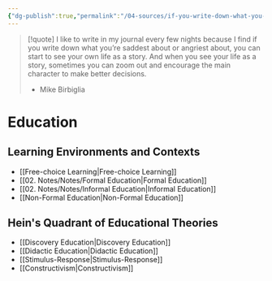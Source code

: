 ```yaml
---
{"dg-publish":true,"permalink":"/04-sources/if-you-write-down-what-you-re-saddest-about-or-angriest-about-you-can-start-to-see-your-own-life-as-a-story-and-when-you-see-your-life-as-a-story-sometimes-you-can-zoom-out-and-encourage-the-main-character-to-make-better-decisions/","tags":["Source/Quote"],"created":"2024-01-14T20:49:55.000-04:00","updated":"2024-07-03T14:54:03.186-03:00"}
---
```


>[!quote] I like to write in my journal every few nights because I find if you write down what you’re saddest about or angriest about, you can start to see your own life as a story. And when you see your life as a story, sometimes you can zoom out and encourage the main character to make better decisions.
>- Mike Birbiglia

# Education
## Learning Environments and Contexts
- [[Free-choice Learning\|Free-choice Learning]]
- [[02. Notes/Notes/Formal Education\|Formal Education]]
- [[02. Notes/Notes/Informal Education\|Informal Education]]
- [[Non-Formal Education\|Non-Formal Education]]

## Hein's Quadrant of Educational Theories
- [[Discovery Education\|Discovery Education]]
- [[Didactic Education\|Didactic Education]]
- [[Stimulus-Response\|Stimulus-Response]]
- [[Constructivism\|Constructivism]]
